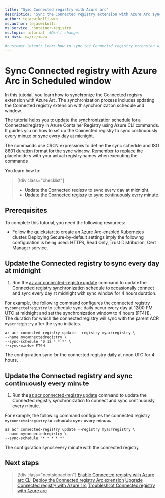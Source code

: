 ```yaml
---
title: "Sync Connected registry with Azure arc"
description: "Sync the Connected registry extension with Azure Arc synchronization schedule and window."
author: tejaswikolli-web
ms.author: tejaswikolli
ms.service: container-registry
ms.topic: tutorial  #Don't change.
ms.date: 06/17/2024

#customer intent: Learn how to sync the Connected registry extension with with synchronization schedule and window.
---
```


# Sync Connected registry with Azure Arc in Scheduled window

In this tutorial, you learn how to synchronize the Connected registry extension with Azure Arc. The synchronization process includes updating the Connected registry extension with synchronization schedule and window.

The tutorial helps you to update the synchronization schedule for a Connected registry in Azure Container Registry using Azure CLI commands. It guides you on how to set up the Connected registry to sync continuously every minute or sync every day at midnight.

The commands use CRON expressions to define the sync schedule and ISO 8601 duration format for the sync window. Remember to replace the placeholders with your actual registry names when executing the commands.

You learn how to:

> [!div class="checklist"]
> - [Update the Connected registry to sync every day at midnight](#update-the-connected-registry-to-sync-every-day-at-midnight).
> - [Update the Connected registry to sync continuously every minute](#update-the-connected-registry-and-sync-continuously-every-minute).

## Prerequisites

To complete this tutorial, you need the following resources:

* Follow the [quickstart][quickstart] to create an Azure Arc-enabled Kubernetes cluster. Deploying Secure-by-default settings imply the following configuration is being used: HTTPS, Read Only, Trust Distribution, Cert Manager service.

## Update the Connected registry to sync every day at midnight

1. Run the [az acr connected-registry update][az-acr-connected-registry-update] command to update the Connected registry synchronization schedule to occasionally connect and sync every day at midnight with sync window for 4 hours duration.

For example, the following command configures the connected registry `myconnectedregistry` to schedule sync daily occur every day at 12:00 PM UTC at midnight and set the synchronization window to 4 hours (PT4H). The duration for which the connected registry will sync with the parent ACR `myacrregistry` after the sync initiates.

```azurecli 
az acr connected-registry update --registry myacrregistry \ 
--name myconnectedregistry \ 
--sync-schedule "0 12 * * *" \
--sync-window PT4H
```

The configuration sync for the connected registry daily at noon UTC for 4 hours.

## Update the Connected registry and sync continuously every minute  

1. Run the [az acr connected-registry update][az-acr-connected-registry-update] command to update the Connected registry synchronization to connect and sync continuously every minute.  

For example, the following command configures the connected registry `myconnectedregistry` to schedule sync every minute.

```azurecli 
az acr connected-registry update --registry myacrregistry \ 
--name myconnectedregistry \ 
--sync-schedule "* * * * *"    
```

The configuration syncs every minute with the connected registry.

## Next steps

> [!div class="nextstepaction"]
> [Enable Connected registry with Azure arc CLI][quickstart]
> [Deploy the Connected registry Arc extension](tutorial-connected-registry-arc.md)
> [Upgrade Connected registry with Azure arc](tutorial-connected-registry-upgrade.md)
> [Troubleshoot Connected registry with Azure arc](troubleshoot-connected-registry-arc.md)

<!-- LINKS - internal -->
[az-acr-connected-registry-update]: /cli/azure/acr/connected-registry#az-acr-connected-registry-update
[quickstart]: quickstart-connected-registry-arc-cli.md
